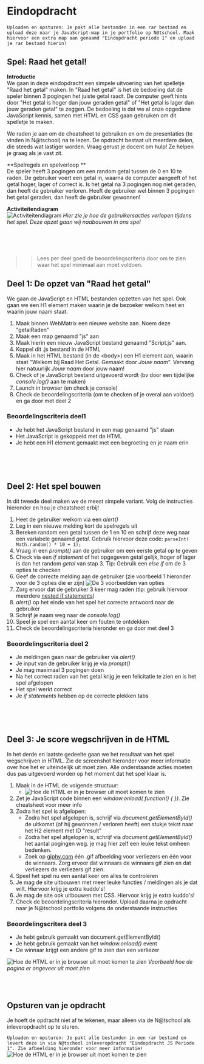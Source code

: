 # Eindopdracht
`` Uploaden en opsturen: Je pakt alle bestanden in een rar bestand en upload deze naar je JavaScript-map in je portfolio op N@tschool. Maak hiervoor een extra map aan genaamd "Eindopdracht periode 1" en upload je rar bestand hierin! `` 

## Spel: Raad het getal!

**Introductie**<br>
We gaan in deze eindopdracht een simpele uitvoering van het spelletje "Raad het getal" maken. In "Raad het getal" is het de bedoeling dat de speler binnen 3 pogingen het juiste getal raadt. De computer geeft hints door "Het getal is hoger dan jouw geraden getal" of "Het getal is lager dan jouw geraden getal" te zeggen.
De bedoeling is dat we al onze opgedane JavaScript kennis, samen met HTML en CSS gaan gebruiken om dit spelletje te maken. 

We raden je aan om de cheatsheet te gebruiken en om de presentaties (te vinden in N@tschool) na te lezen.
De opdracht bestaat uit meerdere delen, die steeds wat lastiger worden. Vraag gerust je docent om hulp! Ze helpen je graag als je vast zit.

**Spelregels en spelverloop **<br>
De speler heeft 3 pogingen om een random getal tussen de 0 en 10 te raden. De gebruiker voert een getal in, waarna de computer aangeeft of het getal hoger, lager of correct is. 
Is het getal na 3 pogingen nog niet geraden, dan heeft de gebruiker verloren. Heeft de gebruiker wel binnen 3 pogingen het getal geraden, dan heeft de gebruiker gewonnen!


**Activiteitendiagram**<br>
![Activiteitendiagram](https://raw.githubusercontent.com/ictacademiekw1c/opdrachten-repository/master/javascript/productie/afbeeldingen/eindopdracht/Activeitendiagram.png)
*Hier zie je hoe de gebruikersacties verlopen tijdens het spel. Deze opzet gaan wij naabouwen in ons spel*

<br><br><br>

>> Lees per deel goed de beoordelingscriteria door om te zien waar het spel minimaal aan moet voldoen.

## Deel 1: De opzet van "Raad het getal"

We gaan de JavaScript en HTML bestanden opzetten van het spel. Ook gaan we een H1 element maken waarin je de bezoeker welkom heet en waarin jouw naam staat.

1. Maak binnen WebMatrix een nieuwe website aan. Noem deze "getalRaden"
2. Maak een map genaamd "js" aan
3. Maak hierin een nieuw JavaScript bestand genaamd "Script.js" aan.
3. Koppel dit .js bestand in de HTML
4. Maak in het HTML bestand (in de &lt;body&gt;) een H1 element aan, waarin staat "Welkom bij Raad Het Getal. Gemaakt door *Jouw naam*". Vervang hier natuurlijk *Jouw naam*  door jouw naam!
5. Check of je JavaScript bestand uitgevoerd wordt (bv door een tijdelijke *console.log()* aan te maken)
6. Launch in browser (en check je console)
7. Check de beoordelingscriteria (om te checken of je overal aan voldoet) en ga door met deel 2

### Beoordelingscriteria deel1
- Je hebt het JavaScript bestand in een map genaamd "js" staan
- Het JavaScript is gekoppeld met de HTML
- Je hebt een H1 element gemaakt met een begroeting en je naam erin


<br><br><br>

## Deel 2: Het spel bouwen

In dit tweede deel maken we de meest simpele variant. Volg de instructies hieronder en hou je cheatsheet erbij!

1. Heet de gebruiker welkom via een *alert()*
2. Leg in een nieuwe melding kort de spelregels uit 
3. Bereken random een getal tussen de 1 en 10 en schrijf deze weg naar een variabele genaamd *getal*. Gebruik hiervoor deze code: ```parseInt( Math.random() * 10 + 1);``` 
4. Vraag in een *prompt()* aan de gebruiker om een eerste getal op te geven
5. Check via een *if statement* of het opgegeven getal gelijk, hoger of lager is dan het random *getal* van stap 3. Tip: Gebruik een *else if* om de 3 opties te checken
6. Geef de correcte melding aan de gebruiker (zie voorbeeld 1 hieronder voor de 3 opties die er zijn)
![De 3 voorbeelden van opties](https://raw.githubusercontent.com/ictacademiekw1c/opdrachten-repository/master/javascript/productie/afbeeldingen/eindopdracht/3opties.png)
7. Zorg ervoor dat de gebruiker 3 keer mag raden (tip: gebruik hiervoor meerdere <a href="http://javascript.about.com/od/decisionmaking/a/des09.htm">nested if statements</a>)
8. *alert()* op het einde van het spel het correcte antwoord naar de gebruiker
9. Schrijf je naam weg naar de *console.log()*
10. Speel je spel een aantal keer om fouten te ontdekken
11. Check de beoordelingscriteria hieronder en ga door met deel 3

### Beoordelingscriteria deel 2
- Je meldingen gaan naar de gebruiker via *alert()*
- Je input van de gebruiker krijg je via *prompt()*
- Je mag maximaal 3 pogingen doen
- Na het correct raden van het getal krijg je een felicitatie te zien en is het spel afgelopen
- Het spel werkt correct
- Je *if statements* hebben op de correcte plekken tabs


<br><br><br>

## Deel 3:  Je score wegschrijven in de HTML

In het derde en laatste gedeelte gaan we het resultaat van het spel wegschrijven in HTML. Zie de screenshot hieronder voor meer informatie over hoe het er uiteindelijk uit moet zien.
Alle onderstaande acties moeten dus pas uitgevoerd worden op het moment dat het spel klaar is.

1. Maak in de HTML de volgende structuur:
	- ![Hoe de HTML er in je browser uit moet komen te zien](https://raw.githubusercontent.com/ictacademiekw1c/opdrachten-repository/master/javascript/productie/afbeeldingen/eindopdracht/Screenshot2.png) 
2. Zet je JavaScript code binnen een *window.onload( function() {   })*. Zie cheatsheet voor meer info
3. Zodra het spel is afgelopen:
	- Zodra het spel afgelopen is, schrijf via *document.getElementById()* de uitkomst (of hij gewonnen / verloren heeft) een stukje tekst naar het H2 element met ID "result"  
	- Zodra het spel afgelopen is, schrijf via *document.getElementById()* het aantal pogingen weg. je mag hier zelf een leuke tekst omheen bedenken.
	- Zoek op <a href="http://www.giphy.com/" target="_blank">giphy.com</a> één .gif afbeelding voor verliezers en één voor de winnaars. Zorg ervoor dat winnaars de winnaars gif zien en dat verliezers de verliezers gif zien.
5. Speel het spel nu een aantal keer om alles te controleren
6. Je mag de site uitbouwen met meer leuke functies / meldingen als je dat wilt. Hiervoor krijg je extra kuddo's!
7. Je mag de site ook uitbouwen met CSS. Hiervoor krijg je extra kuddo's!
8. Check de beoordelingscriteria hieronder. Upload daarna je opdracht naar je N@tschool portfolio volgens de onderstaande instructies 


### Beoordelingscritera deel 3
- Je hebt gebruik gemaakt van document.getElementById()
- Je hebt gebruik gemaakt van het *window.onload()* event
- De winnaar krijgt een andere gif te zien dan een verliezer

![Hoe de HTML er in je browser uit moet komen te zien](https://raw.githubusercontent.com/ictacademiekw1c/opdrachten-repository/master/javascript/productie/afbeeldingen/eindopdracht/Screenshot.png)
*Voorbeeld hoe de pagina er ongeveer uit moet zien*

<br><br>


## Opsturen van je opdracht
Je hoeft de opdracht niet af te tekenen, maar alleen via de N@tschool als inleveropdracht op te sturen.

`` Uploaden en opsturen: Je pakt alle bestanden in een rar bestand en levert deze in via N@tschool inleveropdracht "Eindopdracht JS Periode 1". Zie afbeelding hieronder voor meer informatie! `` 
![Hoe de HTML er in je browser uit moet komen te zien](https://raw.githubusercontent.com/ictacademiekw1c/opdrachten-repository/master/javascript/productie/afbeeldingen/eindopdracht/Inleveren.png)